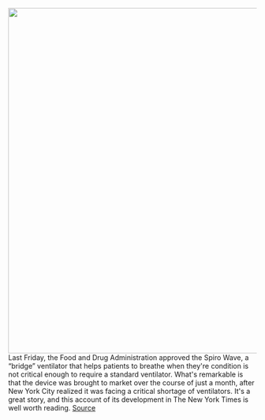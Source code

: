 <img src='https://cdn.vox-cdn.com/thumbor/4k23n_8JRI-SA0s_dNuc6vRiuYA=/0x0:1920x1080/1200x800/filters:focal(807x387:1113x693)/cdn.vox-cdn.com/uploads/chorus_image/image/66682143/msedge_hIWHKkVi4F.0.png' width='700px' /><br/>
Last Friday, the Food and Drug Administration approved the Spiro Wave, a “bridge” ventilator that helps patients to breathe when they're condition is not critical enough to require a standard ventilator. What's remarkable is that the device was brought to market over the course of just a month, after New York City realized it was facing a critical shortage of ventilators. It's a great story, and this account of its development in The New York Times is well worth reading.
<a href='https://www.theverge.com/2020/4/21/21229209/spiro-wave-ventilator-developed-mit-technology-new-york-shortage-coronavirus-covid-19'> Source <a/>